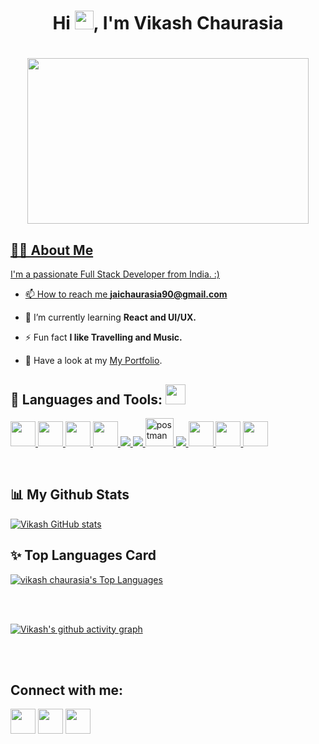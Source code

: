 ### <h1 align="center">Hi <img src="https://raw.githubusercontent.com/MartinHeinz/MartinHeinz/master/wave.gif" width="30px">, I'm Vikash Chaurasia</h1>

<h1 align="center"><a href="#"><img width="450" height="265" src="https://github.com/mayankchaudhary26/Cool-Readme-ideas/raw/master/data/chill%20scene.gif"/</a></h1>

   
   
   
## 🙋‍♂️ About Me

I'm a passionate Full Stack Developer from India. :)

- 📫 How to reach me **jaichaurasia90@gmail.com**
   
- 🌱 I’m currently learning **React and UI/UX.**

- ⚡ Fun fact **I like Travelling and Music.**
- 💬 Have a look at my [My Portfolio](https://vikashportfolio.w3spaces.com/index.html).
   
   
   
   
## 🚀 Languages and Tools: <img src = "https://media2.giphy.com/media/QssGEmpkyEOhBCb7e1/giphy.gif?cid=ecf05e47a0n3gi1bfqntqmob8g9aid1oyj2wr3ds3mg700bl&rid=giphy.gif" width = 32px>

<p align="left"> 
    <a href="https://reactjs.org/" target="_blank"> <img width ='40px' src                ='https://raw.githubusercontent.com/rahulbanerjee26/githubAboutMeGenerator/main/icons/reactjs.svg'> </a> 
    <a href="https://developer.mozilla.org/en-US/docs/Web/JavaScript" target="_blank">  <img width ='40px' src ='https://raw.githubusercontent.com/rahulbanerjee26/githubAboutMeGenerator/main/icons/javascript.svg'> </a> 
    <a href="https://www.w3.org/html/" target="_blank"> <img width ='40px' src ='https://raw.githubusercontent.com/rahulbanerjee26/githubAboutMeGenerator/main/icons/css.svg'> </a> 
    <a href="https://www.w3schools.com/css/" target="_blank"><img width ='40px' src ='https://raw.githubusercontent.com/rahulbanerjee26/githubAboutMeGenerator/main/icons/html.svg'> </a> 
    <a href="https://getbootstrap.com" target="_blank"> <img src="https://img.icons8.com/color/48/000000/bootstrap.png"/> </a> 
    <a href="https://www.python.org" target="_blank"> <img src="https://img.icons8.com/color/48/000000/python.png"/> </a> 
    <a href="https://postman.com" target="_blank"> <img src="https://www.vectorlogo.zone/logos/getpostman/getpostman-icon.svg" alt="postman" width="45" height="45"/>       </a>   
    <a href="https://git-scm.com/" target="_blank"> <img src="https://img.icons8.com/color/48/000000/git.png"/> </a> 
    <a href="https://jquery.com/" target="_blank"> <img width="40px" src="https://img.icons8.com/ios-filled/50/000000/jquery.png"/> </a> 
   <a href="https://wordpress.org/" target="_blank">  <img width="40px" src="https://img.icons8.com/ios-glyphs/60/000000/wordpress--v1.png"/>   </a>  
   <a href="https://www.docker.com/" target="_blank">  <img width="40px" src="https://img.icons8.com/fluency/48/000000/docker.png"/>  </a> 
</p>
   

<br/>


## 📊 My Github Stats

  [![Vikash GitHub stats](https://github-readme-stats.vercel.app/api?username=vikash7379&hide=prs&count_private=true&show_icons=true&theme=radical)](https://github.com/anuraghazra/github-readme-stats)

## ✨ Top Languages Card

<a href="https://github.com/vikash7379/github-readme-stats"><img alt="vikash chaurasia's Top Languages" src="https://github-readme-stats.vercel.app/api/top-langs/?username=vikash7379&langs_count=8&count_private=true&layout=compact&theme=react&hide_border=true&bg_color=0D1117" /></a>


<br/>
<br/>


[![Vikash's github activity graph](https://activity-graph.herokuapp.com/graph?username=vikash7379&theme=react-dark)](https://github.com/ashutosh00710/github-readme-activity-graph)


<br/>
<br/>

   ## Connect with me:
<p align="left">

<a href = "https://www.linkedin.com/in/vikash-chaurasia/"><img width="40px" src="https://img.icons8.com/ios-filled/50/000000/linkedin-circled--v1.png"/></a>
<a href = "https://twitter.com/@jaichaurasia7"><img width="40px" src="https://img.icons8.com/ios-glyphs/60/000000/twitter--v1.png"/></a>
<a href = "https://www.instagram.com/vikash_7379/"><img width="40px" src="https://img.icons8.com/ios-filled/50/000000/instagram-new--v1.png"/></a>
</p>

